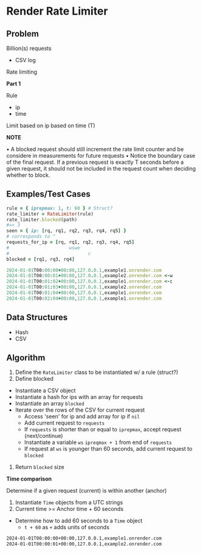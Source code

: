 # Render Rate Limiter

## Problem

Billion(s) requests
- CSV log

Rate limiting

__Part 1__

Rule
- ip
- time

Limit based on ip based on time (T)

__NOTE__

• A blocked request should still increment the rate limit counter and be considere in measurements for future requests
• Notice the boundary case of the final request. If a previous request is exactly T seconds before a given request, it should not be included in the request count when deciding whether to block.

## Examples/Test Cases

```ruby
rule = { iprepmax: 1, t: 60 } # Struct?
rate_limiter = RateLimiter(rule)
rate_limiter.blocked(path)
#=> 3
seen = { ip: [rq, rq1, rq2, rq3, rq4, rq5] }
# corresponds to ^
requests_for_ip = [rq, rq1, rq2, rq3, rq4, rq5]
#                      wswe
#                             c
blocked = [rq1, rq3, rq4]

2024-01-01T00:00:00+00:00,127.0.0.1,example1.onrender.com
2024-01-01T00:00:01+00:00,127.0.0.1,example2.onrender.com <-w
2024-01-01T00:01:02+00:00,127.0.0.1,example1.onrender.com <-c
2024-01-01T00:01:03+00:00,127.0.0.1,example2.onrender.com
2024-01-01T00:01:04+00:00,127.0.0.1,example1.onrender.com
2024-01-01T00:02:04+00:00,127.0.0.1,example1.onrender.com
```

## Data Structures

- Hash
- CSV

## Algorithm

1. Define the `RateLimiter` class to be instantiated w/ a rule (struct?)
1. Define blocked
  - Instantiate a CSV object
  - Instantiate a hash for ips with an array for requests
  - Instantiate an array `blocked`
  - Iterate over the rows of the CSV for current request
    - Access 'seen' for ip and add array for ip if `nil`
    - Add current request to `requests`
    - If `requests` is shorter than or equal to `iprepmax`, accept request (next/continue)
    - Instantiate a variable `ws` `ipreqmax + 1` from end of `requests`
    - If request at `ws` is younger than 60 seconds, add current request to `blocked`
1. Return `blocked` size

__Time comparison__

Determine if a given request (current) is within another (anchor)

1. Instantiate `Time` objects from a UTC strings
1. Current time >= Anchor time + 60 seconds
  - Determine how to add 60 seconds to a `Time` object
    + `t + 60` as `+` adds units of seconds
```sh
2024-01-01T00:00:00+00:00,127.0.0.1,example1.onrender.com
2024-01-01T00:00:01+00:00,127.0.0.1,example2.onrender.com
```
